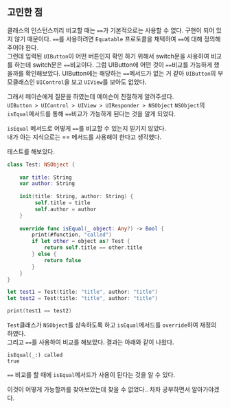 ## 고민한 점


클래스의 인스턴스끼리 비교할 때는 `==`가 기본적으로는 사용할 수 없다. 구현이 되어 있지 않기 때문이다. `==`를 사용하려면 `Equatable` 프로토콜을 채택하여 `==`에 대해 정의해 주어야 한다.   
그런데 입력된 `UIButton`이 어떤 버튼인지 확인 하기 위해서 switch문을 사용하여 비교를 하는데  switch문은 `==`비교이다. 그럼 UIButton에 어떤 것이 `==`비교를 가능하게 했을까를 확인해보았다. UIButton에는 해당하는 `==`메서드가 없는 거 같아 `UIButton`의 부모클래스인 `UIControl`을 보고 `UIView`를 보아도 없었다.    

그래서 메이슨에게 질문을 하였는데 메이슨이 친절하게 알려주셨다.    
` UIButton > UIControl > UIView > UIResponder > NSObject ` 
`NSObject`의 `isEqual`메서드를 통해 `==`비교가 가능하게 된다는 것을 알게 되었다.

`isEqual` 메서드로 어떻게 `==`를 비교할 수 있는지 믿기지 않았다.    
내가 아는 지식으로는 == 메서드를 사용해야 한다고 생각했다.

테스트를 해보았다.

```swift
class Test: NSObject {
    
    var title: String
    var author: String
    
    init(title: String, author: String) {
         self.title = title
         self.author = author
    }
    
    override func isEqual(_ object: Any?) -> Bool {
        print(#function, "called")
        if let other = object as? Test {
            return self.title == other.title
        } else {
            return false
        }
    }
}

let test1 = Test(title: "title", author: "title")
let test2 = Test(title: "title", author: "title")

print(test1 == test2)
```

`Test`클래스가 `NSObject`를 상속하도록 하고 `isEqual`메서드를 `override`하여 재정의 하였다.    
그리고 `==`를 사용하여 비교를 해보았다. 결과는 아래와 같이 나왔다.

```
isEqual(_:) called
true
```

`==` 비교를 할 때에 `isEqual`메서드가 사용이 된다는 것을 알 수 있다.

이것이 어떻게 가능할까를 찾아보았는데 찾을 수 없었다..
차차 공부하면서 알아가야겠다.


